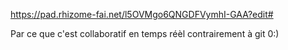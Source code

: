 
https://pad.rhizome-fai.net/l5OVMgo6QNGDFVymhI-GAA?edit#

Par ce que c'est collaboratif en temps réèl contrairement à git 0:)


